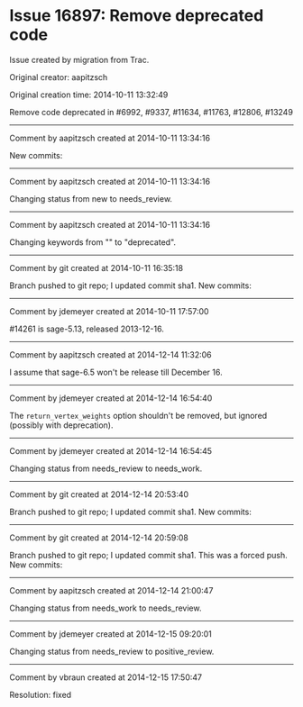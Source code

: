 # Issue 16897: Remove deprecated code

Issue created by migration from Trac.

Original creator: aapitzsch

Original creation time: 2014-10-11 13:32:49

Remove code deprecated in #6992, #9337, #11634, #11763, #12806, #13249


---

Comment by aapitzsch created at 2014-10-11 13:34:16

New commits:


---

Comment by aapitzsch created at 2014-10-11 13:34:16

Changing status from new to needs_review.


---

Comment by aapitzsch created at 2014-10-11 13:34:16

Changing keywords from "" to "deprecated".


---

Comment by git created at 2014-10-11 16:35:18

Branch pushed to git repo; I updated commit sha1. New commits:


---

Comment by jdemeyer created at 2014-10-11 17:57:00

#14261 is sage-5.13, released 2013-12-16.


---

Comment by aapitzsch created at 2014-12-14 11:32:06

I assume that sage-6.5 won't be release till December 16.


---

Comment by jdemeyer created at 2014-12-14 16:54:40

The `return_vertex_weights` option shouldn't be removed, but ignored (possibly with deprecation).


---

Comment by jdemeyer created at 2014-12-14 16:54:45

Changing status from needs_review to needs_work.


---

Comment by git created at 2014-12-14 20:53:40

Branch pushed to git repo; I updated commit sha1. New commits:


---

Comment by git created at 2014-12-14 20:59:08

Branch pushed to git repo; I updated commit sha1. This was a forced push. New commits:


---

Comment by aapitzsch created at 2014-12-14 21:00:47

Changing status from needs_work to needs_review.


---

Comment by jdemeyer created at 2014-12-15 09:20:01

Changing status from needs_review to positive_review.


---

Comment by vbraun created at 2014-12-15 17:50:47

Resolution: fixed
